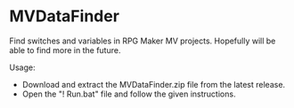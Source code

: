 # MVDataFinder
Find switches and variables in RPG Maker MV projects.
Hopefully will be able to find more in the future.

Usage:
- Download and extract the MVDataFinder.zip file from the latest release.
- Open the "! Run.bat" file and follow the given instructions.
